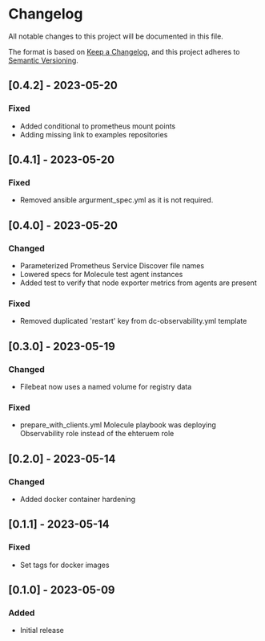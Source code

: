 # Changelog

All notable changes to this project will be documented in this file.

The format is based on [Keep a Changelog](https://keepachangelog.com/en/1.0.0/),
and this project adheres to [Semantic Versioning](https://semver.org/spec/v2.0.0.html).

## [0.4.2] - 2023-05-20

### Fixed

- Added conditional to prometheus mount points
- Adding missing link to examples repositories

## [0.4.1] - 2023-05-20

### Fixed

- Removed ansible argurment_spec.yml as it is not required.

## [0.4.0] - 2023-05-20

### Changed

- Parameterized Prometheus Service Discover file names
- Lowered specs for Molecule test agent instances
- Added test to verify that node exporter metrics from agents are present

### Fixed

- Removed duplicated 'restart' key from dc-observability.yml template


## [0.3.0] - 2023-05-19

### Changed

- Filebeat now uses a named volume for registry data

### Fixed

- prepare_with_clients.yml Molecule playbook was deploying Observability role instead of the ehteruem role


## [0.2.0] - 2023-05-14

### Changed

- Added docker container hardening


## [0.1.1] - 2023-05-14

### Fixed

- Set tags for docker images


## [0.1.0] - 2023-05-09

### Added

- Initial release
